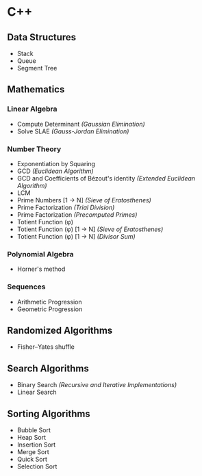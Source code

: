 # C++

## Data Structures
* Stack
* Queue
* Segment Tree

## Mathematics
### Linear Algebra
* Compute Determinant _(Gaussian Elimination)_
* Solve SLAE _(Gauss-Jordan Elimination)_

### Number Theory
* Exponentiation by Squaring
* GCD _(Euclidean Algorithm)_
* GCD and Coefficients of Bézout's identity _(Extended Euclidean Algorithm)_
* LCM
* Prime Numbers [1 → N] _(Sieve of Eratosthenes)_
* Prime Factorization _(Trial Division)_
* Prime Factorization _(Precomputed Primes)_
* Totient Function (φ)
* Totient Function (φ) [1 → N] _(Sieve of Eratosthenes)_
* Totient Function (φ) [1 → N] _(Divisor Sum)_

### Polynomial Algebra
* Horner's method

### Sequences
* Arithmetic Progression
* Geometric Progression

## Randomized Algorithms
* Fisher–Yates shuffle

## Search Algorithms
* Binary Search _(Recursive and Iterative Implementations)_
* Linear Search

## Sorting Algorithms
* Bubble Sort
* Heap Sort
* Insertion Sort
* Merge Sort
* Quick Sort
* Selection Sort
